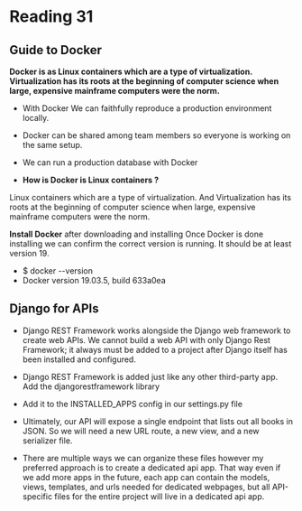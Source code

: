 # Reading 31

## Guide to Docker

**Docker is as Linux containers which are a type of virtualization. Virtualization has its roots at the beginning of computer science when large, expensive mainframe computers were the norm.**

- With Docker We can faithfully reproduce a production environment locally.
- Docker can be shared among team members so everyone is working on the same setup.
- We can run a production database with Docker

- **How is Docker is Linux containers ?**

Linux containers which are a type of virtualization. And Virtualization has its roots at the beginning of computer science when large, expensive mainframe computers were the norm.

**Install Docker**
after downloading and installing Once Docker is done installing we can confirm the correct version is running. It should be at least version 19.

- $ docker --version
- Docker version 19.03.5, build 633a0ea

## Django for APIs

- Django REST Framework works alongside the Django web framework to create web APIs. We cannot build a web API with only Django Rest Framework; it always must be added to a project after Django itself has been installed and configured.

- Django REST Framework is added just like any other third-party app. Add the djangorestframework library

- Add it to the INSTALLED_APPS config in our settings.py file

- Ultimately, our API will expose a single endpoint that lists out all books in JSON. So we will need a new URL route, a new view, and a new serializer file.

- There are multiple ways we can organize these files however my preferred approach is to create a dedicated api app. That way even if we add more apps in the future, each app can contain the models, views, templates, and urls needed for dedicated webpages, but all API-specific files for the entire project will live in a dedicated api app.
